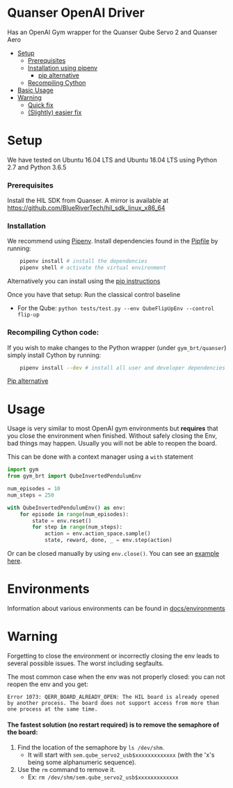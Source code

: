 # Quanser OpenAI Driver
Has an OpenAI Gym wrapper for the Quanser Qube Servo 2 and Quanser Aero

- [Setup](#setup)
    - [Prerequisites](#prerequisites)
    - [Installation using pipenv](#installation)
        - [pip alternative](docs/alternatives.md#installation)
    - [Recompiling Cython](#recompiling-cython-code)
- [Basic Usage](#usage)
- [Warning](#warning)
    - [Quick fix](#the-fastest-solution-no-restart-required-is-to-remove-the-semaphore-of-the-board)
    - [(Slightly) easier fix](#the-easiest-solution-is-to-restart-note-the-order)


# Setup
We have tested on Ubuntu 16.04 LTS and Ubuntu 18.04 LTS using Python 2.7 and Python 3.6.5<br>

### Prerequisites
Install the HIL SDK from Quanser. A mirror is available at https://github.com/BlueRiverTech/hil_sdk_linux_x86_64

### Installation
We recommend using [Pipenv](https://docs.pipenv.org/). Install dependencies found in the [Pipfile](./Pipfile) by running:<br>
```bash
    pipenv install # install the dependencies
    pipenv shell # activate the virtual environment
```

Alternatively you can install using the [pip instructions](docs/alternatives.md#installation)

Once you have that setup: Run the classical control baseline<br>
- For the Qube: `python tests/test.py --env QubeFlipUpEnv --control flip-up`

### Recompiling Cython code:
If you wish to make changes to the Python wrapper (under `gym_brt/quanser`) simply install Cython by running:<br>
```bash
    pipenv install --dev # install all user and developer dependencies
```

[Pip alternative](docs/alternatives.md#installation)

# Usage
Usage is very similar to most OpenAI gym environments but **requires** that you close the environment when finished.
Without safely closing the Env, bad things may happen. Usually you will not be able to reopen the board.

This can be done with a context manager using a `with` statement
```python
import gym
from gym_brt import QubeInvertedPendulumEnv

num_episodes = 10
num_steps = 250

with QubeInvertedPendulumEnv() as env:
    for episode in range(num_episodes):
        state = env.reset()
        for step in range(num_steps):
            action = env.action_space.sample()
            state, reward, done, _ = env.step(action)
```

Or can be closed manually by using `env.close()`. You can see an [example here](docs/alternatives.md#usage).


# Environments
Information about various environments can be found in [docs/environments](docs/evironments.md)


# Warning
Forgetting to close the environment or incorrectly closing the env leads to several possible issues. The worst including segfaults.

The most common case when the env was not properly closed: you can not reopen the env and you get:
```
Error 1073: QERR_BOARD_ALREADY_OPEN: The HIL board is already opened by another process. The board does not support access from more than one process at the same time.
```

#### The fastest solution (no restart required) is to remove the semaphore of the board:
1. Find the location of the semaphore by `ls /dev/shm`.
    - It will start with `sem.qube_servo2_usb$xxxxxxxxxxxxx` (with the 'x's being some alphanumeric sequence).
1. Use the `rm` command to remove it.
    - Ex: `rm /dev/shm/sem.qube_servo2_usb$xxxxxxxxxxxxx`

